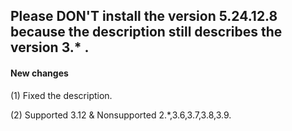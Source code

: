 ## Please DON'T install the version 5.24.12.8 because the description still describes the version 3.* .

#### New changes

(1) Fixed the description.

(2) Supported 3.12 & Nonsupported 2.*,3.6,3.7,3.8,3.9.